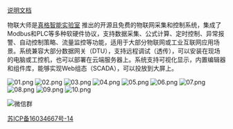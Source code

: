 [说明文档](https://docs.iot-master.com/)

物联大师是[真格智能实验室](https://labs.zgwit.com)
推出的开源且免费的物联网采集和控制系统，集成了Modbus和PLC等多种软硬件协议，支持数据采集、公式计算、定时控制、异常报警、自动控制策略、流量监控等功能，适用于大部分物联网或工业互联网应用场景。系统兼容大部分数据网关（DTU），支持远程调试（透传），可以安装在现场的电脑或工控机，也可以部署在云端服务器上。系统支持可视化显示，内置编辑器和组件库，能够实现Web组态（SCADA），可以投放到大屏上。

![01.png](/ppt/01.jpg)
![02.png](/ppt/02.jpg)
![03.png](/ppt/03.jpg)
![04.png](/ppt/04.jpg)
![05.png](/ppt/05.jpg)
![06.png](/ppt/06.jpg)
![07.png](/ppt/07.jpg)
![08.png](/ppt/08.jpg)
![09.png](/ppt/09.jpg)
![10.png](/ppt/10.jpg)


![微信群](https://iot-master.com/iot-master.png)

[苏ICP备16034667号-14](http://beian.miit.gov.cn/)
